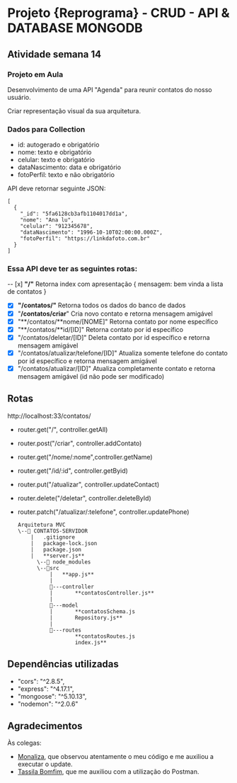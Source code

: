 # Projeto {Reprograma} - CRUD - API & DATABASE MONGODB

## Atividade semana 14

### Projeto em Aula

Desenvolvimento de uma API "Agenda" para reunir contatos do nosso usuário.

Criar representação visual da sua arquitetura.

### Dados para Collection

- id: autogerado e obrigatório
- nome: texto e obrigatório
- celular: texto e obrigatório
- dataNascimento: data e obrigatório
- fotoPerfil: texto e não obrigatório

API deve retornar seguinte JSON:

    [
      {
        "_id": "5fa6128cb3afb1104017dd1a",
        "nome": "Ana lu",
        "celular": "912345678",
        "dataNascimento": "1996-10-10T02:00:00.000Z",
        "fotoPerfil": "https://linkdafoto.com.br"
      }
    ]


### Essa API deve ter as seguintes rotas:

-- [x]  **"/"** Retorna index com apresentação
{
   mensagem: bem vinda a lista de contatos
}
- [x]  **"/contatos/"** Retorna todos os dados do banco de dados
- [x]  "**/contatos/criar**" Cria novo contato e retorna mensagem amigável
- [x]  "**/contatos/**nome/[NOME]" Retorna contato por nome específico
- [x]  "**/contatos/**id/[ID]" Retorna contato por id específico
- [x]  "/contatos/deletar/[ID]" Deleta contato por id específico e retorna mensagem amigável
- [x]  "/contatos/atualizar/telefone/[ID]" Atualiza somente telefone do contato por id específico e retorna mensagem amigável
- [x]  "/contatos/atualizar/[ID]" Atualiza completamente contato e retorna mensagem amigável (id não pode ser modificado)

## Rotas
http://localhost:33/contatos/

- router.get("/", controller.getAll)

- router.post("/criar", controller.addContato)

- router.get("/nome/:nome",controller.getName)

- router.get("/id/:id", controller.getByid)

- router.put("/atualizar", controller.updateContact)

- router.delete("/deletar", controller.deleteById)

- router.patch("/atualizar/:telefone", controller.updatePhone)
      
      Arquitetura MVC
      \--📂 CONTATOS-SERVIDOR
          |   .gitignore
          |   package-lock.json
          |   package.json
          |   **server.js**
            \--📂 node_modules
            \--📂src
                |   **app.js**
                |
                📂---controller
                |       **contatosController.js**
                |
                📂---model
                |       **contatosSchema.js
                |       Repository.js**
                |
                📂---routes
                        **contatosRoutes.js
                        index.js**

## Dependências utilizadas
- "cors": "^2.8.5",
- "express": "^4.17.1",
- "mongoose": "^5.10.13",
- "nodemon": "^2.0.6"

## Agradecimentos 
Às colegas:
- <a href="https://github.com/monalizavitor"> Monaliza</a>, que observou atentamente o meu código e me auxiliou a executar o update.
- <a href="https://github.com/tassilabomfim"> Tassila Bomfim</a>, que me auxiliou com a utilização do Postman.
